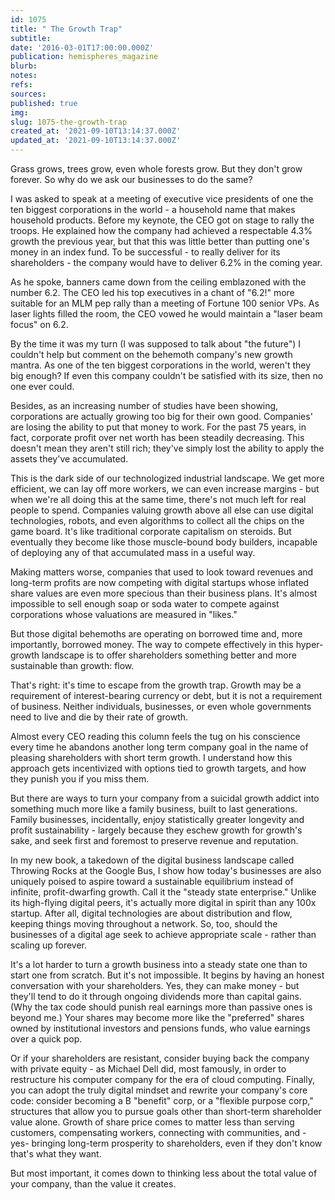 ```yaml
---
id: 1075
title: " The Growth Trap"
subtitle: 
date: '2016-03-01T17:00:00.000Z'
publication: hemispheres_magazine
blurb: 
notes: 
refs: 
sources: 
published: true
img: 
slug: 1075-the-growth-trap
created_at: '2021-09-10T13:14:37.000Z'
updated_at: '2021-09-10T13:14:37.000Z'
---
```

Grass grows, trees grow, even whole forests grow. But they don't grow forever. So why do we ask our businesses to do the same? 

I was asked to speak at a meeting of executive vice presidents of one the ten biggest corporations in the world - a household name that makes household products. Before my keynote, the CEO got on stage to rally the troops.  He explained how the company had achieved a respectable 4.3% growth the previous year, but that this was little better than putting one's money in an index fund. To be successful - to really deliver for its shareholders - the company would have to deliver 6.2% in the coming year. 

As he spoke, banners came down from the ceiling emblazoned with the number 6.2. The CEO led his top executives in a chant of "6.2!" more suitable for an MLM pep rally than a meeting of Fortune 100 senior VPs. As laser lights filled the room, the CEO vowed he would maintain a "laser beam focus" on 6.2. 

By the time it was my turn (I was supposed to talk about "the future") I couldn't help but comment on the behemoth company's new growth mantra. As one of the ten biggest corporations in the world, weren't they big enough? If even this company couldn't be satisfied with its size, then no one ever could. 

 Besides, as an increasing number of studies have been showing, corporations are actually growing too big for their own good. Companies' are losing the ability to put that money to work. For the past 75 years, in fact, corporate profit over net worth has been steadily decreasing. This doesn't mean they aren't still rich; they've simply lost the ability to apply the assets they've accumulated. 

This is the dark side of our technologized industrial landscape. We get more efficient, we can lay off more workers, we can even increase margins - but when we're all doing this at the same time, there's not much left for real people to spend. Companies valuing growth above all else can use digital technologies, robots, and even algorithms to collect all the chips on the game board. It's like traditional corporate capitalism on steroids. But eventually they become like those muscle-bound body builders, incapable of deploying any of that accumulated mass in a useful way. 

Making matters worse, companies that used to look toward revenues and long-term profits are now competing with digital startups whose inflated share values are even more specious than their business plans. It's almost impossible to sell enough soap or soda water to compete against corporations whose valuations are measured in "likes." 

But those digital behemoths are operating on borrowed time and, more importantly, borrowed money. The way to compete effectively in this hyper-growth landscape is to offer shareholders something better and more sustainable than growth: flow. 

That's right: it's time to escape from the growth trap. Growth may be a requirement of interest-bearing currency or debt, but it is not a requirement of business. Neither individuals, businesses, or even whole governments need to live and die by their rate of growth. 

Almost every CEO reading this column feels the tug on his conscience every time he abandons another long term company goal in the name of pleasing shareholders with short term growth. I understand how this approach gets incentivized with options tied to growth targets, and how they punish you if you miss them. 

But there are ways to turn your company from a suicidal growth addict into something much more like a family business, built to last generations. Family businesses, incidentally, enjoy statistically greater longevity and profit sustainability - largely because they eschew growth for growth's sake, and seek first and foremost to preserve revenue and reputation.

In my new book, a takedown of the digital business landscape called Throwing Rocks at the Google Bus, I show how today's businesses are also uniquely poised to aspire toward a sustainable equilibrium instead of infinite, profit-dwarfing growth. Call it the "steady state enterprise." Unlike its high-flying digital peers, it's actually more digital in spirit than any 100x startup. After all, digital technologies are about distribution and flow, keeping things moving throughout a network. So, too, should the businesses of a digital age seek to achieve appropriate scale - rather than scaling up forever. 

It's a lot harder to turn a growth business into a steady state one than to start one from scratch. But it's not impossible. It begins by having an honest conversation with your shareholders. Yes, they can make money - but they'll tend to do it through ongoing dividends more than capital gains. (Why the tax code should punish real earnings more than passive ones is beyond me.) Your shares may become more like the "preferred" shares owned by institutional investors and pensions funds, who value earnings over a quick pop. 

Or if your shareholders are resistant, consider buying back the company with private equity - as Michael Dell did, most famously, in order to restructure his computer company for the era of cloud computing. Finally, you can adopt the truly digital mindset and rewrite your company's core code: consider becoming a B "benefit" corp, or a "flexible purpose corp," structures that allow you to pursue goals other than short-term shareholder value alone. Growth of share price comes to matter less than serving customers, compensating workers, connecting with communities, and - yes- bringing long-term prosperity to shareholders, even if they don't know that's what they want. 

But most important, it comes down to thinking less about the total value of your company, than the value it creates. 
